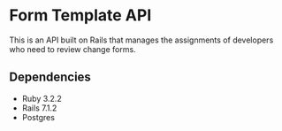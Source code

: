 # Form Template API

This is an API built on Rails that manages the assignments of developers who need to review change forms.

## Dependencies

- Ruby 3.2.2
- Rails 7.1.2
- Postgres
